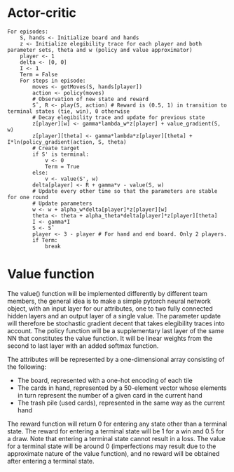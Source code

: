 
# Actor-critic

```
For episodes:
	S, hands <- Initialize board and hands
	z <- Initialize elegibility trace for each player and both parameter sets, theta and w (policy and value approximator)
	player <- 1
	delta <- [0, 0]
	I <- 1
	Term = False
	For steps in episode:
		moves <- getMoves(S, hands[player])
		action <- policy(moves)
		# Observation of new state and reward
		Sˆ, R <- play(S, action) # Reward is (0.5, 1) in transition to terminal states (tie, win), 0 otherwise
		# Decay elegibility trace and update for previous state
		z[player][w] <- gamma*lambda_w*z[player] + value_gradient(S, w)
		z[player][theta] <- gamma*lambda*z[player][theta] + I*ln(policy_gradient(action, S, theta)
		# Create target
		if S' is terminal:
			v <- 0
			Term = True
		else:
			v <- value(S', w)
		delta[player] <- R + gamma*v - value(S, w)
		# Update every other time so that the parameters are stable for one round
		# Update parameters
		w <- w + alpha_w*delta[player]*z[player][w]
		theta <- theta + alpha_theta*delta[player]*z[player][theta]
		I <- gamma*I
		S <- Sˆ
		player <- 3 - player # For hand and end board. Only 2 players.
		if Term:
			break
```

# Value function

The value() function will be implemented differently by different team members, the general idea is to make a simple pytorch neural network object, with an input layer for our attributes, one to two fully connected hidden layers and an output layer of a single value. The parameter update will therefore be stochastic gradient decent that takes elegibility traces into account. The policy function will be a supplementary last layer of the same NN that constitutes the value function. It will be linear weights from the second to last layer with an added softmax function.

The attributes will be represented by a one-dimensional array consisting of the following:
- The board, represented with a one-hot encoding of each tile
- The cards in hand, represented by a 50-element vector whose elements in turn represent the number of a given card in the current hand
- The trash pile (used cards), represented in the same way as the current hand

The reward function will return 0 for entering any state other than a terminal state. The reward for entering a terminal state will be 1 for a win and 0.5 for a draw. Note that entering a terminal state cannot result in a loss. The value for a terminal state will be around 0 (imperfections may result due to the approximate nature of the value function), and no reward will be obtained after entering a terminal state.
